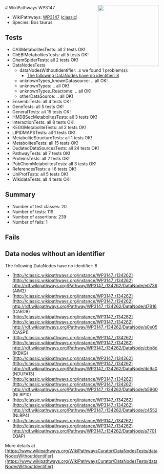 <img style="float: right; width: 200px" src="https://upload.wikimedia.org/wikipedia/commons/thumb/8/83/Wplogo_with_text_500.png/640px-Wplogo_with_text_500.png" />
# WikiPathways WP3147

* WikiPathways: [WP3147](https://wikipathways.org/pathways/WP3147) ([classic](https://classic.wikipathways.org/instance/WP3147))
* Species: Bos taurus
## Tests
* CASMetabolitesTests: all 2 tests OK!
* ChEBIMetabolitesTests: all 5 tests OK!
* ChemSpiderTests: all 2 tests OK!
* DataNodesTests
    * dataNodesWithoutIdentifier: .x we found 1 problem(s):
        * [The following DataNodes have no identifier: 8](#d2d32fa7)
    * unknownTypes_knownDatasource: .. all OK!
    * unknownTypes: .. all OK!
    * unknownTypes_Reactome: .. all OK!
    * otherDataSource: .. all OK!
* EnsemblTests: all 4 tests OK!
* GeneTests: all 5 tests OK!
* GeneralTests: all 15 tests OK!
* HMDBSecMetabolitesTests: all 3 tests OK!
* InteractionTests: all 8 tests OK!
* KEGGMetaboliteTests: all 2 tests OK!
* LIPIDMAPSTests: all 1 tests OK!
* MetaboliteStructureTests: all 1 tests OK!
* MetabolitesTests: all 15 tests OK!
* OudatedDataSourcesTests: all 24 tests OK!
* PathwayTests: all 7 tests OK!
* ProteinsTests: all 2 tests OK!
* PubChemMetabolitesTests: all 3 tests OK!
* ReferencesTests: all 6 tests OK!
* UniProtTests: all 5 tests OK!
* WikidataTests: all 4 tests OK!


## Summary

* Number of test classes: 20
* Number of tests: 119
* Number of assertions: 239
* Number of fails: 1

## Fails

<a name="d2d32fa7" />

## Data nodes without an identifier

The following DataNodes have no identifier: 8

* [http://classic.wikipathways.org/instance/WP3147_r134262](http://classic.wikipathways.org/instance/WP3147_r134262) http://rdf.wikipathways.org/Pathway/WP3147_r134262/DataNode/e0736 (AIM2)
* [http://classic.wikipathways.org/instance/WP3147_r134262](http://classic.wikipathways.org/instance/WP3147_r134262) http://rdf.wikipathways.org/Pathway/WP3147_r134262/DataNode/d7816 (CARD8)
* [http://classic.wikipathways.org/instance/WP3147_r134262](http://classic.wikipathways.org/instance/WP3147_r134262) http://rdf.wikipathways.org/Pathway/WP3147_r134262/DataNode/a0e05 (CASP1)
* [http://classic.wikipathways.org/instance/WP3147_r134262](http://classic.wikipathways.org/instance/WP3147_r134262) http://rdf.wikipathways.org/Pathway/WP3147_r134262/DataNode/cbb8d (IKBKG)
* [http://classic.wikipathways.org/instance/WP3147_r134262](http://classic.wikipathways.org/instance/WP3147_r134262) http://rdf.wikipathways.org/Pathway/WP3147_r134262/DataNode/dc9a0 (NDUFA13)
* [http://classic.wikipathways.org/instance/WP3147_r134262](http://classic.wikipathways.org/instance/WP3147_r134262) http://rdf.wikipathways.org/Pathway/WP3147_r134262/DataNode/b5960 (NLRP10)
* [http://classic.wikipathways.org/instance/WP3147_r134262](http://classic.wikipathways.org/instance/WP3147_r134262) http://rdf.wikipathways.org/Pathway/WP3147_r134262/DataNode/c4552 (NLRP4)
* [http://classic.wikipathways.org/instance/WP3147_r134262](http://classic.wikipathways.org/instance/WP3147_r134262) http://rdf.wikipathways.org/Pathway/WP3147_r134262/DataNode/a7701 (XIAP)


More details at [https://www.wikipathways.org/WikiPathwaysCurator/DataNodesTests/dataNodesWithoutIdentifier](https://www.wikipathways.org/WikiPathwaysCurator/DataNodesTests/dataNodesWithoutIdentifier)

